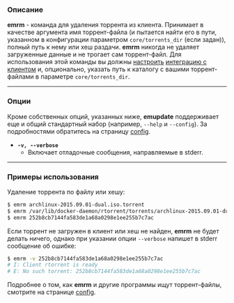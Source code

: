 ### Описание ###
**emrm** - команда для удаления торрента из клиента. Принимает в качестве аргумента имя торрент-файла (и пытается найти его в пути, указанном в конфигурации параметром `core/torrents_dir` (если задан)), полный путь к нему или хеш раздачи. **emrm** никогда не удаляет загруженные данные и не трогает сам торрент-файл.
Для использования этой команды вы должны [настроить](config) [интеграцию с клиентом](clients) и, опционально, указать путь к каталогу с вашими торрент-файлами в параметре `core/torrents_dir`.

***

### Опции ###
Кроме собственных опций, указанных ниже, **emupdate** поддерживает еще и общий стандартный набор (например, `--help` и `--config`). За подробностями обратитесь на страницу [config](config).

* **`-v, --verbose`**
    * Включает отладочные сообщения, направляемые в stderr.

***

### Примеры использования ###
Удаление торрента по файлу или хешу:
```bash
$ emrm archlinux-2015.09.01-dual.iso.torrent
$ emrm /var/lib/docker-daemon/rtorrent/torrents/archlinux-2015.09.01-dual.iso.torrent
$ emrm 252b8cb7144fa583de1a68a0298e1ee255b7c7ac
```
Если торрент не загружен в клиент или хеш не найден, **emrm** не будет делать ничего, однако при указании опции `--verbose` напишет в stderr сообщение об ошибке:
```bash
$ emrm -v 252b8cb7144fa583de1a68a0298e1ee255b7c7ac
# I: Client rtorrent is ready
# E: No such torrent: 252b8cb7144fa583de1a68a0298e1ee255b7c7ac
```
Подробнее о том, как **emrm** и другие программы ищут торрент-файлы, смотрите на странице [config](config).
